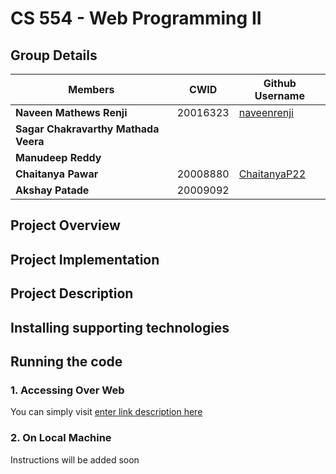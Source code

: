 # CS 554 - Web Programming II

## Group Details

|Members| CWID | Github Username
|--|--|--|
| **Naveen Mathews Renji** | 20016323 |[naveenrenji](https://github.com/naveenrenji)|
|**Sagar Chakravarthy Mathada Veera**|||
| **Manudeep Reddy**|||
|**Chaitanya Pawar**|20008880|[ChaitanyaP22](https://github.com/Chaitanyap22)|
|**Akshay Patade**|20009092||

## Project Overview

## Project Implementation

## Project Description

## Installing supporting technologies

## Running the code

### 1. Accessing Over Web

You can simply visit [enter link description here](website%20link%20here)


### 2. On Local Machine

Instructions will be added soon